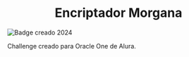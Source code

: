 <h1 align="center"> Encriptador Morgana</h1>

![Badge creado 2024](https://img.shields.io/badge/Created%202024%20-%20github)

<p>Challenge creado para Oracle One de Alura.</p>


